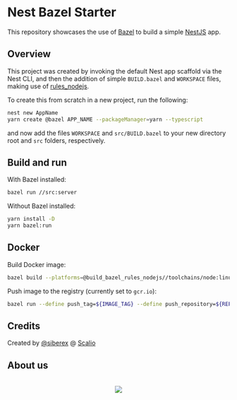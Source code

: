 # Nest Bazel Starter

This repository showcases the use of [Bazel](https://bazel.build/) to build a simple [NestJS](https://nestjs.com/) app.

## Overview

This project was created by invoking the default Nest app scaffold via the Nest CLI, and then the addition of simple `BUILD.bazel` and `WORKSPACE` files, making use of [rules_nodejs](https://github.com/bazelbuild/rules_nodejs/#quickstart).

To create this from scratch in a new project, run the following:

```bash
nest new AppName
yarn create @bazel APP_NAME --packageManager=yarn --typescript
```

and now add the files `WORKSPACE` and `src/BUILD.bazel` to your new directory root and `src` folders, respectively.

## Build and run

With Bazel installed:

```bash
bazel run //src:server
```

Without Bazel installed:

```bash
yarn install -D
yarn bazel:run
```

## Docker

Build Docker image:

```bash
bazel build --platforms=@build_bazel_rules_nodejs//toolchains/node:linux_amd64 //src:docker
```

Push image to the registry (currently set to `gcr.io`):

```bash
bazel run --define push_tag=${IMAGE_TAG} --define push_repository=${REPOSITORY} //src:push_container
```

## Credits

Created by [@siberex](https://github.com/siberex/) @ [Scalio](https://scal.io/)


## About us
<p align="center">
    <br/>
    <a href="https://scal.io/">
        <img src="https://raw.githubusercontent.com/scalio/bazel-status/master/assets/scalio-logo.svg?sanitize=true" />
    </a>
    <br/>
</p>

